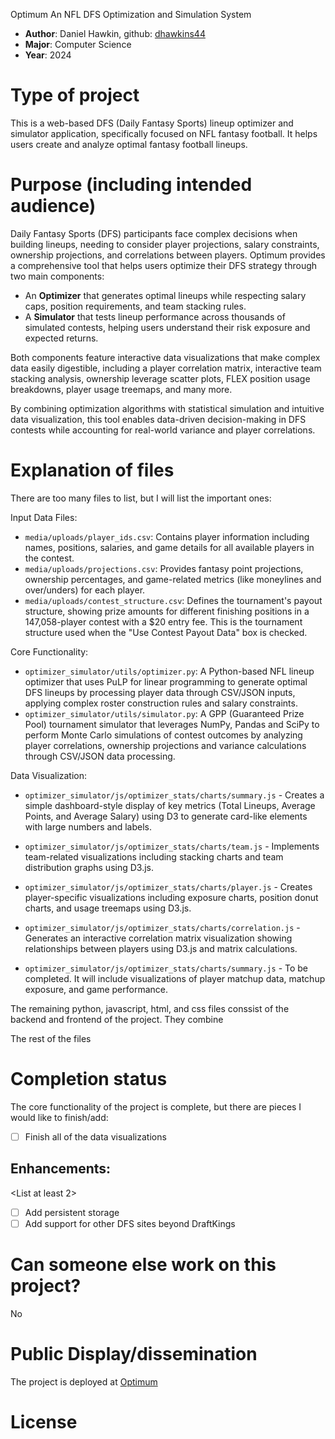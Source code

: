 Optimum An NFL DFS Optimization and Simulation System
* **Author**: Daniel Hawkin, github: [dhawkins44](www.github.com/dhawkins44)
* **Major**: Computer Science
* **Year**: 2024

# Type of project

This is a web-based DFS (Daily Fantasy Sports) lineup optimizer and simulator application, specifically focused on NFL fantasy football. It helps users create and analyze optimal fantasy football lineups.

# Purpose (including intended audience)

Daily Fantasy Sports (DFS) participants face complex decisions when building lineups, needing to consider player projections, salary constraints, ownership projections, and correlations between players. Optimum provides a comprehensive tool that helps users optimize their DFS strategy through two main components:

- An **Optimizer** that generates optimal lineups while respecting salary caps, position
requirements, and team stacking rules.
- A **Simulator** that tests lineup performance across thousands of simulated contests,
helping users understand their risk exposure and expected returns.

Both components feature interactive data visualizations that make complex data easily digestible, including a player correlation matrix, interactive team stacking analysis, ownership leverage scatter plots, FLEX position usage breakdowns, player usage treemaps, and many more.

By combining optimization algorithms with statistical simulation and intuitive data visualization, this tool enables data-driven decision-making in DFS contests while accounting for real-world variance and player correlations.

# Explanation of files

There are too many files to list, but I will list the important ones:

Input Data Files:

- ```media/uploads/player_ids.csv```: Contains player information including names, positions, salaries, and game details for all available players in the contest.
- ```media/uploads/projections.csv```: Provides fantasy point projections, ownership percentages, and game-related metrics (like moneylines and over/unders) for each player.
- ```media/uploads/contest_structure.csv```: Defines the tournament's payout structure, showing prize amounts for different finishing positions in a 147,058-player contest with a $20 entry fee. This is the tournament structure used when the "Use Contest Payout Data" box is checked.

Core Functionality:

- ```optimizer_simulator/utils/optimizer.py```: A Python-based NFL lineup optimizer that uses PuLP for linear programming to generate optimal DFS lineups by processing player data through CSV/JSON inputs, applying complex roster construction rules and salary constraints.
- ```optimizer_simulator/utils/simulator.py```: A GPP (Guaranteed Prize Pool) tournament simulator that leverages NumPy, Pandas and SciPy to perform Monte Carlo simulations of contest outcomes by analyzing player correlations, ownership projections and variance calculations through CSV/JSON data processing.

Data Visualization:

- ```optimizer_simulator/js/optimizer_stats/charts/summary.js``` -  Creates a simple dashboard-style display of key metrics (Total Lineups, Average Points, and Average Salary) using D3 to generate card-like elements with large numbers and labels.

- ```optimizer_simulator/js/optimizer_stats/charts/team.js``` - Implements team-related visualizations including stacking charts and team distribution graphs using D3.js.

- ```optimizer_simulator/js/optimizer_stats/charts/player.js``` - Creates player-specific visualizations including exposure charts, position donut charts, and usage treemaps using D3.js.

-  ```optimizer_simulator/js/optimizer_stats/charts/correlation.js``` - Generates an interactive correlation matrix visualization showing relationships between players using D3.js and matrix calculations.
 
- ```optimizer_simulator/js/optimizer_stats/charts/summary.js``` - To be completed. It will include visualizations of player matchup data, matchup exposure, and game performance.

The remaining python, javascript, html, and css files conssist of the backend and frontend of the project. They combine 

The rest of the files 

# Completion status

The core functionality of the project is complete, but there are pieces I would like to finish/add:

- [ ] Finish all of the data visualizations

## Enhancements: 
<List at least 2>

- [ ] Add persistent storage
- [ ] Add support for other DFS sites beyond DraftKings

# Can someone else work on this project? 

No

# Public Display/dissemination

The project is deployed at [Optimum]([optimum-production.up.railway.app](https://optimum-production.up.railway.app/optimizer_simulator/))

# License
